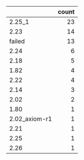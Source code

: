 |               |   count |
|:--------------|--------:|
| 2.25_1        |      23 |
| 2.23          |      14 |
| failed        |      13 |
| 2.24          |       6 |
| 2.18          |       5 |
| 1.82          |       4 |
| 2.22          |       4 |
| 2.14          |       3 |
| 2.02          |       2 |
| 1.80          |       1 |
| 2.02_axiom-r1 |       1 |
| 2.21          |       1 |
| 2.25          |       1 |
| 2.26          |       1 |